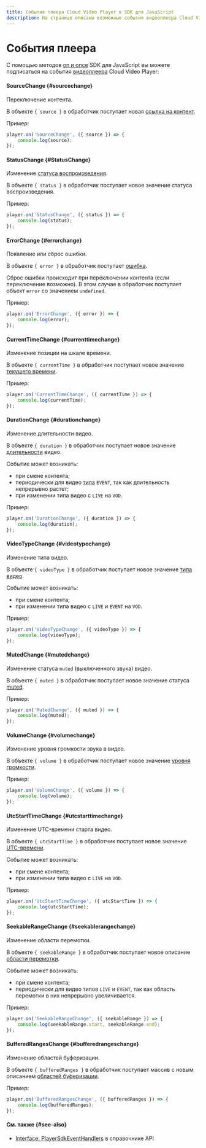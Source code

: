 ```yaml
---
title: События плеера Cloud Video Player в SDK для JavaScript
description: На странице описаны возможные события видеоплеера Cloud Video Player, на которые можно подписаться в SDK для JavaScript.
---
```


# События плеера

С помощью методов [on и once](./player-methods.md#subscribe-methods) SDK для JavaScript вы можете подписаться на события [видеоплеера](../../concepts/player.md) Cloud Video Player:

#### SourceChange {#sourcechange}

Переключение контента.

В объекте `{ source }` в обработчик поступает новая [ссылка на контент](./player-state.md#state-source).

Пример:

```javascript
player.on('SourceChange', ({ source }) => {
    console.log(source);
});
```

#### StatusChange {#StatusChange}

Изменение [статуса воспроизведения](./player-state.md#state-status).

В объекте `{ status }` в обработчик поступает новое значение статуса воспроизведения.

Пример:

```javascript
player.on('StatusChange', ({ status }) => {
    console.log(status);
});
```

#### ErrorChange {#errorchange}

Появление или сброс ошибки.

В объекте `{ error }` в обработчик поступает [ошибка](./player-state.md#state-error).

Сброс ошибки происходит при переключении контента (если переключение возможно). В этом случае в обработчик поступает объект `error` со значением `undefined`.

Пример:

```javascript
player.on('ErrorChange', ({ error }) => {
    console.log(error);
});
```

#### CurrentTimeChange {#currenttimechange}

Изменение позиции на шкале времени.

В объекте `{ currentTime }` в обработчик поступает новое значение [текущего времени](./player-state.md#state-currentTime).

Пример:
```javascript
player.on('CurrentTimeChange', ({ currentTime }) => {
    console.log(currentTime);
});
```

#### DurationChange {#durationchange}

Изменение длительности видео.

В объекте `{ duration }` в обработчик поступает новое значение [длительности](./player-state.md#state-duration) видео.

Событие может возникать:
* при смене контента;
* периодически для видео [типа](./player-state.md#video-type-desc) `EVENT`, так как длительность непрерывно растет;
* при изменении типа видео с `LIVE` на `VOD`.

Пример:
```javascript
player.on('DurationChange', ({ duration }) => {
    console.log(duration);
});
```

#### VideoTypeChange {#videotypechange}

Изменение типа видео.

В объекте `{ videoType }` в обработчик поступает новое значение [типа видео](./player-state.md#state-videoType).

Событие может возникать:
* при смене контента;
* при изменении типа видео с `LIVE` и `EVENT` на `VOD`.

Пример:
```javascript
player.on('VideoTypeChange', ({ videoType }) => {
    console.log(videoType);
});
```

#### MutedChange {#mutedchange}

Изменение статуса `muted` (выключенного звука) видео.

В объекте `{ muted }` в обработчик поступает новое значение статуса [muted](./player-state.md#state-muted).

Пример:

```javascript
player.on('MutedChange', ({ muted }) => {
    console.log(muted);
});
```

#### VolumeChange {#volumechange}

Изменение уровня громкости звука в видео.

В объекте `{ volume }` в обработчик поступает новое значение [уровня громкости](./player-state.md#state-volume).

Пример:
```javascript
player.on('VolumeChange', ({ volume }) => {
    console.log(volume);
});
```

#### UtcStartTimeChange {#utcstarttimechange}

Изменение UTC-времени старта видео.

В объекте `{ utcStartTime }` в обработчик поступает новое значение [UTC-времени](./player-state.md#state-utcStartTime).

Событие может возникать:
* при смене контента;
* при изменении типа видео с `LIVE` на `VOD`.

Пример:

```javascript
player.on('UtcStartTimeChange', ({ utcStartTime }) => {
    console.log(utcStartTime);
});
```

#### SeekableRangeChange {#seekablerangechange}

Изменение области перемотки.

В объекте `{ seekableRange }` в обработчик поступает новое описание [области перемотки](./player-state.md#state-seekableRange).

Событие может возникать:
* при смене контента;
* периодически для видео типов `LIVE` и `EVENT`, так как область перемотки в них непрерывно увеличивается.

Пример:

```javascript
player.on('SeekableRangeChange', ({ seekableRange }) => {
    console.log(seekableRange.start, seekableRange.end);
});
```

#### BufferedRangesChange {#bufferedrangeschange}

Изменение областей буферизации.

В объекте `{ bufferedRanges }` в обработчик поступает массив с новым описанием [областей буферизации](./player-state.md#state-bufferedRanges).

Пример:

```javascript
player.on('BufferedRangesChange', ({ bufferedRanges }) => {
    console.log(bufferedRanges);
});
```


#### См. также {#see-also}

* [Interface: PlayerSdkEventHandlers](../../api-ref/javascript/interfaces/PlayerSdkEventHandlers.md) в справочнике API